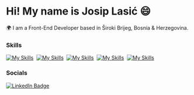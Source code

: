 Hi! My name is Josip Lasić 😄
========================================================================================================================================

🌍  I am a Front-End Developer based in Široki Brijeg, Bosnia & Herzegovina.
<br/>

### Skills
[![My Skills](https://skillicons.dev/icons?i=html,css)](https://skillicons.dev)&nbsp;
[![My Skills](https://skillicons.dev/icons?i=js)](https://skillicons.dev)&nbsp;
[![My Skills](https://skillicons.dev/icons?i=react)](https://skillicons.dev)&nbsp;
[![My Skills](https://skillicons.dev/icons?i=tailwind,scss)](https://skillicons.dev)&nbsp;
[![My Skills](https://skillicons.dev/icons?i=figma)](https://skillicons.dev)
<br/>

### Socials

<div id="badges">
  <a href="https://www.linkedin.com/in/josip03/">
    <img src="https://img.shields.io/badge/LinkedIn-blue?style=for-the-badge&logo=linkedin&logoColor=white" alt="LinkedIn Badge"/>
